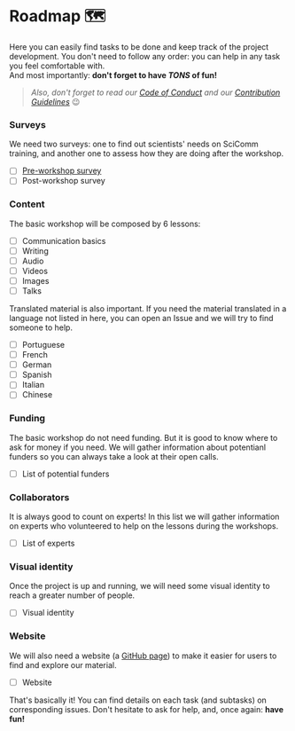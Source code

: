 # Roadmap 🗺️  

Here you can easily find tasks to be done and keep track of the project development. You don't need to follow any order: you can help in any task you feel comfortable with.  
And most importantly: **don't forget to have _TONS_ of fun!**  
>*Also, don't forget to read our [Code of Conduct](CODE_OF_CONDUCT.md) and our [Contribution Guidelines](CONTRIBUTING.md)* :wink:

### Surveys  
We need two surveys: one to find out scientists' needs on SciComm training, and another one to assess how they are doing after the workshop.  
- [ ] [Pre-workshop survey](https://github.com/graciellehigino/IGNITE/issues/1)  
- [ ] Post-workshop survey  

### Content  
The basic workshop will be composed by 6 lessons:  
- [ ] Communication basics  
- [ ] Writing  
- [ ] Audio  
- [ ] Videos  
- [ ] Images  
- [ ] Talks  

Translated material is also important. If you need the material translated in a language not listed in here, you can open an Issue and we will try to find someone to help.  
- [ ] Portuguese  
- [ ] French  
- [ ] German  
- [ ] Spanish  
- [ ] Italian  
- [ ] Chinese

### Funding  
The basic workshop do not need funding. But it is good to know where to ask for money if you need. We will gather information about potentianl funders so you can always take a look at their open calls.  
- [ ] List of potential funders  

### Collaborators  
It is always good to count on experts! In this list we will gather information on experts who volunteered to help on the lessons during the workshops.  
- [ ] List of experts

### Visual identity  
Once the project is up and running, we will need some visual identity to reach a greater number of people.  
- [ ] Visual identity  

### Website  
We will also need a website (a [GitHub page](https://pages.github.com/)) to make it easier for users to find and explore our material.  
- [ ] Website  

That's basically it! You can find details on each task (and subtasks) on corresponding issues. Don't hesitate to ask for help, and, once again: **have fun!**
